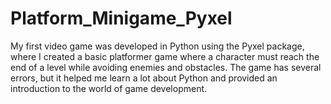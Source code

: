 # Platform_Minigame_Pyxel
My first video game was developed in Python using the Pyxel package, where I created a basic platformer game where a character must reach the end of a level while avoiding enemies and obstacles. The game has several errors, but it helped me learn a lot about Python and provided an introduction to the world of game development.
